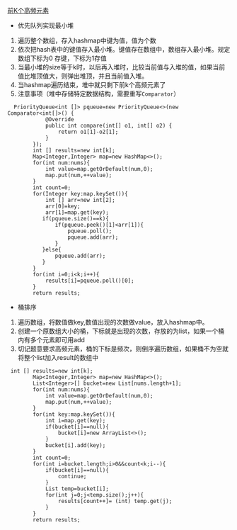 [前K个高频元素](https://leetcode-cn.com/problems/top-k-frequent-elements/)

* 优先队列实现最小堆

1. 遍历整个数组，存入hashmap中键为值，值为个数
2. 依次把hash表中的键值存入最小堆。键值存在数组中，数组存入最小堆。规定数组下标为0 存键，下标为1存值
3. 当最小堆的size等于k时，以后再入堆时，比较当前值与入堆的值，如果当前值比堆顶值大，则弹出堆顶，并且当前值入堆。
4. 当hashmap遍历结束，堆中就只剩下前k个高频元素了
5. 注意事项（堆中存储特定数据结构，需要重写`Comparator`）

```
  PriorityQueue<int []> pqueue=new PriorityQueue<>(new Comparator<int[]>() {
            @Override
            public int compare(int[] o1, int[] o2) {
                return o1[1]-o2[1];
            }
        });
        int [] results=new int[k];
        Map<Integer,Integer> map=new HashMap<>();
        for(int num:nums){
            int value=map.getOrDefault(num,0);
            map.put(num,++value);
        }
        int count=0;
        for(Integer key:map.keySet()){
            int [] arr=new int[2];
            arr[0]=key;
            arr[1]=map.get(key);
           if(pqueue.size()==k){
               if(pqueue.peek()[1]<arr[1]){
                   pqueue.poll();
                   pqueue.add(arr);
               }
           }else{
               pqueue.add(arr);
           }
        }
        for(int i=0;i<k;i++){
            results[i]=pqueue.poll()[0];
        }
        return results;
```

* 桶排序

1. 遍历数组，将数值做key,数值出现的次数做value，放入hashmap中。
2. 创建一个原数组大小的桶，下标就是出现的次数，存放的为list，如果一个桶内有多个元素即可用add
3. 切记题意要求高频元素，桶的下标是频次，则倒序遍历数组，如果桶不为空就将整个list加入result的数组中

```
 int [] results=new int[k];
        Map<Integer,Integer> map=new HashMap<>();
        List<Integer>[] bucket=new List[nums.length+1];
        for(int num:nums){
            int value=map.getOrDefault(num,0);
            map.put(num,++value);
        }
        for(int key:map.keySet()){
            int i=map.get(key);
            if(bucket[i]==null){
                bucket[i]=new ArrayList<>();
            }
            bucket[i].add(key);
        }
        int count=0;
        for(int i=bucket.length;i>0&&count<k;i--){
            if(bucket[i]==null){
                continue;
            }
            List temp=bucket[i];
            for(int j=0;j<temp.size();j++){
                results[count++]= (int) temp.get(j);
            }
        }
        return results;
```
